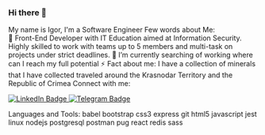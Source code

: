 ### Hi there 👋


My name is Igor, I'm a Software Engineer
Few words about Me: <br>
🎯 Front-End Developer with IT Education aimed at Information Security. Highly skilled to work with teams up to 5 members and multi-task on projects under strict deadlines.
🔭 I’m currently searching of working where can I reach my full potential
⚡ Fact about me: I have a collection of minerals that I have collected traveled around the Krasnodar Territory and the Republic of Crimea
Connect with me: 
<div id="badges">
  <a href="your-linkedin-URL">
    <img src="https://img.shields.io/badge/LinkedIn-blue?style=for-the-badge&logo=linkedin&logoColor=white" alt="LinkedIn Badge"/>
  </a>
  <a href="your-telegram-URL">
    <img src="https://simpleicons.org/icons/telegram.svg" alt="Telegram Badge"/>
  </a>
</div>



Languages and Tools:
babel bootstrap css3 express git html5 javascript jest linux nodejs postgresql postman pug react redis sass


